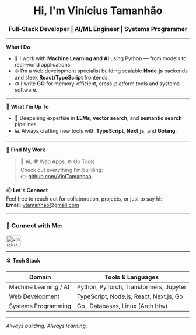 <h1 align="center">Hi, I'm Vinícius Tamanhão</h1>
<h3 align="center">Full-Stack Developer | AI/ML Engineer | Systems Programmer</h3>

---

**What I Do**  
- 🧠 I work with **Machine Learning and AI** using Python — from models to real-world applications.  
- 🌐 I’m a web development specialist building scalable **Node.js** backends and sleek **React/TypeScript** frontends.  
- ⚙️ I write **GO** for memory-efficient, cross-platform tools and systems software.

---

🧪 **What I'm Up To**  
- 🔬 Deepening expertise in **LLMs**, **vector search**, and **semantic search** pipelines.
- 💻 Always crafting new tools with **TypeScript**, **Next.js**, and **Golang**.

---

📂 **Find My Work**  
> 🧠 AI, 🌍 Web Apps, ⚙️ Go Tools  
Check out everything I’m building:  
👉 [github.com/ViniTamanhao](https://github.com/ViniTamanhao)

📫 **Let's Connect**  
Feel free to reach out for collaboration, projects, or just to say hi:  
**Email**: vtamanhao@gmail.com

---

<h3 align="left">📡 Connect with Me:</h3>
<p align="left">
  <a href="https://linkedin.com/in/vinícius silva" target="blank">
    <img align="center" src="https://raw.githubusercontent.com/rahuldkjain/github-profile-readme-generator/master/src/images/icons/Social/linked-in-alt.svg" alt="vinícius silva" height="30" width="40" />
  </a>
</p>

---

🛠️ **Tech Stack**

| Domain         | Tools & Languages                         |
|----------------|-------------------------------------------|
| Machine Learning / AI | Python, PyTorch, Transformers, Jupyter |
| Web Development | TypeScript, Node.js, React, Next.js, Go       |
| Systems Programming | Go , Databases, Linux (Arch btw)       |

---

_Always building. Always learning._  
